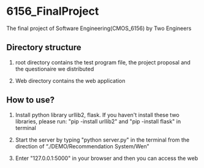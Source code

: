 # 6156_FinalProject
The final project of Software Engineering(CMOS_6156) by Two Engineers
## Directory structure
1. root directory contains the test program file, the project proposal and the questionaire we distributed

2. Web directory contains the web application

## How to use?
1. Install python library urllib2, flask. If you haven't install these two libraries, please run:
  "pip -install urllib2"  and "pip -install flask" in terminal
  
2. Start the server by typing "python server.py" in the terminal from the direction of “./DEMO/Recommendation System/Wen”

3. Enter "127.0.0.1:5000" in your browser and then you can access the web
